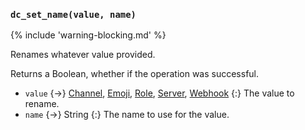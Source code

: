 ### `dc_set_name(value, name)`

{% include 'warning-blocking.md' %}

Renames whatever value provided.

Returns a Boolean, whether if the operation was successful.

- `value` {->}
  [Channel](/values/channel.md), 
  [Emoji](/values/emoji.md),
  [Role](/values/role.md),
  [Server](/values/server.md),
  [Webhook](/values/webhook.md)
  {:} The value to rename.
- `name` {->} String
  {:} The name to use for the value.